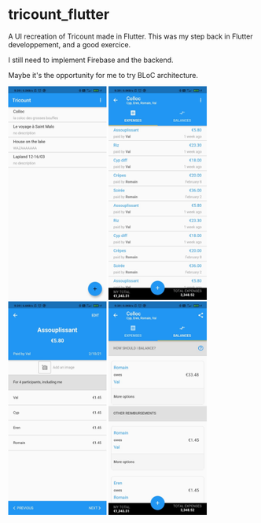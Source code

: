 # tricount_flutter

A UI recreation of Tricount made in Flutter.
This was my step back in Flutter developpement, and a good exercice.

I still need to implement Firebase and the backend.

Maybe it's the opportunity for me to try BLoC architecture.


<p float="left">
  <img src="assets/thumbnail_Screenshot_2021-02-17-09-39-25-549_com.example.triccount_flutter.jpg" width="200" />
  <img src="assets/thumbnail_Screenshot_2021-02-17-09-39-29-269_com.example.triccount_flutter.jpg" width="200" /> 
   <img src="assets/thumbnail_Screenshot_2021-02-17-09-39-46-627_com.example.triccount_flutter.jpg" width="200" />
   <img src="assets/thumbnail_Screenshot_2021-02-17-09-39-38-172_com.example.triccount_flutter.jpg" width="200" />
</p>
